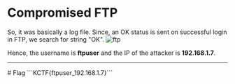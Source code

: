 # Compromised FTP 

So, it was basically a log file. Since, an OK status is sent on successful login in FTP, we search for string "OK".
![ftp](https://user-images.githubusercontent.com/84657474/150641128-ccbff8b4-2efc-45e2-9392-402e79115826.PNG)

Hence, the username is **ftpuser** and the IP of the attacker is **192.168.1.7**.

<hr>
# Flag
```KCTF{ftpuser_192.168.1.7}```
